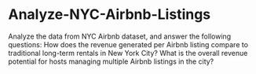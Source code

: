 # Analyze-NYC-Airbnb-Listings
Analyze the data from NYC Airbnb dataset, and answer the following questions: How does the revenue generated per Airbnb listing compare to traditional long-term rentals in New York City? What is the overall revenue potential for hosts managing multiple Airbnb listings in the city?
